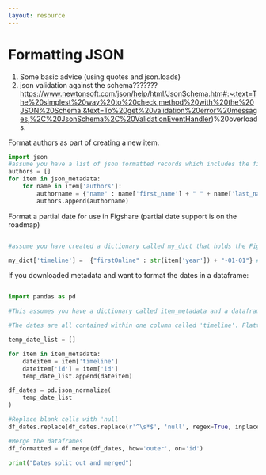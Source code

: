```yaml
---
layout: resource
---
```


# Formatting JSON

1. Some basic advice (using quotes and json.loads)
2. json validation against the schema??????? https://www.newtonsoft.com/json/help/html/JsonSchema.htm#:~:text=The%20simplest%20way%20to%20check,method%20with%20the%20JSON%20Schema.&text=To%20get%20validation%20error%20messages,%2C%20JsonSchema%2C%20ValidationEventHandler)%20overloads.

Format authors as part of creating a new item. 
```py
import json
#assume you have a list of json formatted records which includes the first and last names labeled as 'first_name' and 'last_name'.
authors = []
for item in json_metadata:
	for name in item['authors']:
		authorname = {"name" : name['first_name'] + " " + name['last_name']}
		authors.append(authorname)

```

Format a partial date for use in Figshare (partial date support is on the roadmap)
```py

#assume you have created a dictionary called my_dict that holds the Figshare formatted metadata and the harvested metadata only includes a year. This makes the date January 1 of that year.

my_dict['timeline'] =  {"firstOnline" : str(item['year']) + "-01-01"} #year only
```

If you downloaded metadata and want to format the dates in a dataframe:
```py

import pandas as pd

#This assumes you have a dictionary called item_metadata and a dataframe of that metadata called df.

#The dates are all contained within one column called 'timeline'. Flatten that column and associate the values with the proper article id in a new dataframe

temp_date_list = []

for item in item_metadata:
    dateitem = item['timeline']
    dateitem['id'] = item['id']
    temp_date_list.append(dateitem)

df_dates = pd.json_normalize(
    temp_date_list 
)

#Replace blank cells with 'null'
df_dates.replace(df_dates.replace(r'^\s*$', 'null', regex=True, inplace = True)) 

#Merge the dataframes
df_formatted = df.merge(df_dates, how='outer', on='id')

print("Dates split out and merged")
```